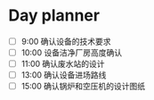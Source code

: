 # Day planner

- [ ] 9:00 确认设备的技术要求
- [ ] 10:00 设备洁净厂房高度确认
- [ ] 11:00 确认废水站的设计
- [ ] 13:00 确认设备进场路线
- [ ] 15:00 确认锅炉和空压机的设计图纸